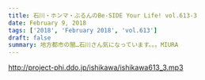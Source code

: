 ```yaml
---
title: 石川・ホンマ・ぶるんのBe-SIDE Your Life! vol.613-3
date: February 9, 2018
tags: ['2018', 'February 2018', 'vol.613']
draft: false
summary: 地方都市の闇…石川さん気になっています。。。MIURA
---
```


http://project-phi.ddo.jp/ishikawa/ishikawa613_3.mp3